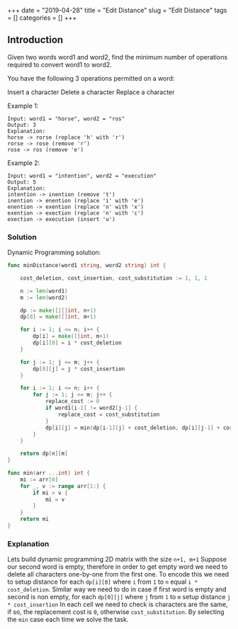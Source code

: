 +++
date = "2019-04-28"
title = "Edit Distance"
slug = "Edit Distance"
tags = []
categories = []
+++

## Introduction

Given two words word1 and word2, find the minimum number of operations required to convert word1 to word2.

You have the following 3 operations permitted on a word:

Insert a character
Delete a character
Replace a character

Example 1:
```
Input: word1 = "horse", word2 = "ros"
Output: 3
Explanation:
horse -> rorse (replace 'h' with 'r')
rorse -> rose (remove 'r')
rose -> ros (remove 'e')
```
Example 2:
```
Input: word1 = "intention", word2 = "execution"
Output: 5
Explanation:
intention -> inention (remove 't')
inention -> enention (replace 'i' with 'e')
enention -> exention (replace 'n' with 'x')
exention -> exection (replace 'n' with 'c')
exection -> execution (insert 'u')
```

### Solution

Dynamic Programming solution:
``` go
func minDistance(word1 string, word2 string) int {

    cost_deletion, cost_insertion, cost_substitution := 1, 1, 1

    n := len(word1)
    m := len(word2)

    dp := make([][]int, n+1)
    dp[0] = make([]int, m+1)

    for i := 1; i <= n; i++ {
        dp[i] = make([]int, m+1)
        dp[i][0] = i * cost_deletion
    }

    for j := 1; j <= m; j++ {
        dp[0][j] = j * cost_insertion
    }    

    for i := 1; i <= n; i++ {
        for j := 1; j <= m; j++ {
            replace_cost := 0
            if word1[i-1] != word2[j-1] {
                replace_cost = cost_substitution
            }
            dp[i][j] = min(dp[i-1][j] + cost_deletion, dp[i][j-1] + cost_insertion, dp[i-1][j-1] + replace_cost)
        }
    }

    return dp[n][m]
}

func min(arr ...int) int {
    mi := arr[0]
    for _, v := range arr[1:] {
        if mi > v {
            mi = v
        }
    }
    return mi
}
```

### Explanation

Lets build dynamic programming 2D matrix with the size `n+1, m+1`
Suppose our second word is empty, therefore in order to get empty word we need to delete all characters one-by-one from the first one. To encode this we need to setup distance for each `dp[i][0]` where `i` from `1` to `n` equal `i * cost_deletion`.
Similar way we need to do in case if first word is empty and second is non empty, for each `dp[0][j]` where `j` from `1` to `m` setup distance `j * cost_insertion`
In each cell we need to check is characters are the same, if so, the replacement cost is `0`, otherwise `cost_substitution`.
By selecting the `min` case each time we solve the task.
